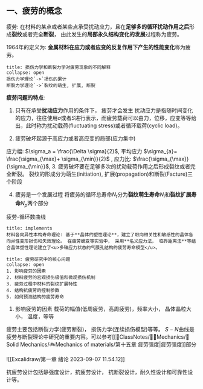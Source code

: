 ## 一、疲劳的概念
疲劳: 在材料的某点或者某些点承受扰动应力，且在**足够多的循环扰动作用之后**形成**裂纹**或者完全**断裂**， 由此发生的**局部永久结构变化的发展**过程称为疲劳。

1964年的定义为: **金属材料在应力或者应变的反复作用下产生的性能变化**称为疲劳。

`````ad-note
title: 损伤力学和断裂力学对疲劳现象的不同解释
collapse: open
损伤力学理论`->`损伤的累计
断裂力学理论`->`裂纹的萌生, 扩展, 断裂
`````

**疲劳问题的特点**: 
1. 只有在承受**扰动应力**作用的条件下， 疲劳才会发生
扰动应力是指随时间变化的应力，往往使用$\sigma$或者$S$进行表示，而疲劳载荷可以由力，位移，应变等等给出，此时称为扰动载荷(fluctuating stress)或者循环载荷(cyclic load)。

2. 疲劳破坏起源于高应力或者高应变的局部(应力集中)

应力幅: $\sigma_a = \frac{\Delta  \sigma}{2}$, 平均应力 $\sigma_{a}= \frac{\sigma_{\max}+ \sigma_{\min}}{2}$ , 应力比: $\frac{\sigma_{\max}}{\sigma_{\min}}$,
3. 疲劳破坏要在足够多次的扰动载荷作用之后形成裂纹或者完全断裂。
裂纹的形成分为萌生(initiation), 扩展(propagation)和断裂(Facture)三个阶段

4. 疲劳是一个发展过程
将疲劳的循环总寿命$N_t$分为**裂纹萌生寿命**$N_{i}$和**裂纹扩展寿命**$N_p$两个部分

疲劳-循环数曲线

`````ad-note
title: implements
材料各向异性本构寿命理论: 基于**晶体的塑性理论**，建立了取向相关性和敏感性的晶体各向异性变形损伤和失效理论。 在疲劳蠕变等实验中， 采用**名义应力法， 临界距离法**等结合晶体塑性理论建立了<u>多轴应力状态的气膜孔结构的疲劳寿命模型</u>。
`````

`````ad-important
title: 疲劳研究中的核心问题
collapse: open
1. 影响疲劳的因素
2. 材料疲劳的宏观损伤极值和微观损伤机制 
3. 疲劳过程中材料的裂纹扩展特性 
4. 结构抗疲劳的控制参数
5. 如何预测结构的疲劳寿命
`````

1. 影响疲劳的因素
载荷的幅值(低周疲劳，高周疲劳)，频率大小， 晶体晶粒大小， 温度，等等

疲劳主要包括断裂力学(疲劳断裂)， 损伤力学(连续损伤模型)等等。
$S-N$曲线是疲劳与断裂理论中研究的重要内容。可以参考[[📘ClassNotes/👨‍🔧Mechanics/🕋Solid Mechanics/🚲Mechanics of materials/第十五章 疲劳强度|疲劳强度]]部分

![[Excalidraw/第一章 绪论 2023-09-07 11.54.12]]

抗疲劳设计包括静强度设计，抗疲劳设计， 抗断裂设计，耐久性设计和可靠性设计等。

